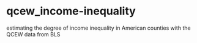 # qcew_income-inequality
estimating the degree of income inequality in American counties with the QCEW data from BLS
